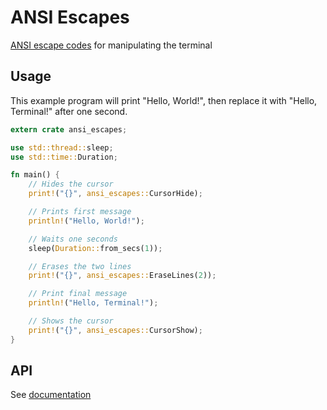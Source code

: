 # ANSI Escapes

[ANSI escape codes](http://www.termsys.demon.co.uk/vtansi.htm) for manipulating the terminal

## Usage

This example program will print "Hello, World!", then replace it with "Hello, Terminal!" after one second.

```rust
extern crate ansi_escapes;

use std::thread::sleep;
use std::time::Duration;

fn main() {
    // Hides the cursor
    print!("{}", ansi_escapes::CursorHide);

    // Prints first message
    println!("Hello, World!");

    // Waits one seconds
    sleep(Duration::from_secs(1));

    // Erases the two lines
    print!("{}", ansi_escapes::EraseLines(2));

    // Print final message
    println!("Hello, Terminal!");

    // Shows the cursor
    print!("{}", ansi_escapes::CursorShow);
}
```

## API

See [documentation](https://docs.rs/ansi-escapes)
